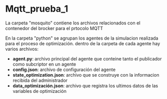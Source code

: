# Mqtt_prueba_1

La carpeta "mosquito" contiene los archivos relacionados con el contenedor del brocker para el prtocolo MQTT

En la carpeta "python" se agrupan los agentes de la simulacion realizada para el proceso de optimización.
dentro de la carpeta de cada agente hay varios archivos:
- **agent.py**: archivo principal del agente que conteine tanto el publicador como subcriptor en un agente
- **config.json**: archivo de configuración del agente
- **state_optimization.json**: archivo que se construye con la informacion recibida del administrador
- **data_optimización.json**: archivo que registra los ultimos datos de las variables de optimización